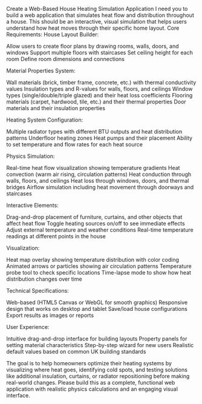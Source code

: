 Create a Web-Based House Heating Simulation Application
I need you to build a web application that simulates heat flow and distribution throughout a house. This should be an interactive, visual simulation that helps users understand how heat moves through their specific home layout.
Core Requirements:
House Layout Builder:

Allow users to create floor plans by drawing rooms, walls, doors, and windows
Support multiple floors with staircases
Set ceiling height for each room
Define room dimensions and connections

Material Properties System:

Wall materials (brick, timber frame, concrete, etc.) with thermal conductivity values
Insulation types and R-values for walls, floors, and ceilings
Window types (single/double/triple glazed) and their heat loss coefficients
Flooring materials (carpet, hardwood, tile, etc.) and their thermal properties
Door materials and their insulation properties

Heating System Configuration:

Multiple radiator types with different BTU outputs and heat distribution patterns
Underfloor heating zones
Heat pumps and their placement
Ability to set temperature and flow rates for each heat source

Physics Simulation:

Real-time heat flow visualization showing temperature gradients
Heat convection (warm air rising, circulation patterns)
Heat conduction through walls, floors, and ceilings
Heat loss through windows, doors, and thermal bridges
Airflow simulation including heat movement through doorways and staircases

Interactive Elements:

Drag-and-drop placement of furniture, curtains, and other objects that affect heat flow
Toggle heating sources on/off to see immediate effects
Adjust external temperature and weather conditions
Real-time temperature readings at different points in the house

Visualization:

Heat map overlay showing temperature distribution with color coding
Animated arrows or particles showing air circulation patterns
Temperature probe tool to check specific locations
Time-lapse mode to show how heat distribution changes over time

Technical Specifications:

Web-based (HTML5 Canvas or WebGL for smooth graphics)
Responsive design that works on desktop and tablet
Save/load house configurations
Export results as images or reports

User Experience:

Intuitive drag-and-drop interface for building layouts
Property panels for setting material characteristics
Step-by-step wizard for new users
Realistic default values based on common UK building standards

The goal is to help homeowners optimize their heating systems by visualizing where heat goes, identifying cold spots, and testing solutions like additional insulation, curtains, or radiator repositioning before making real-world changes.
Please build this as a complete, functional web application with realistic physics calculations and an engaging visual interface.
